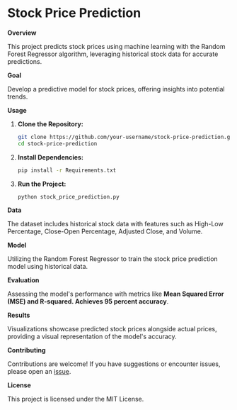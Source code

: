 # Stock Price Prediction

**Overview**

This project predicts stock prices using machine learning with the Random Forest Regressor algorithm, leveraging historical stock data for accurate predictions.

**Goal**

Develop a predictive model for stock prices, offering insights into potential trends.

**Usage**

1. **Clone the Repository:**
    ```bash
    git clone https://github.com/your-username/stock-price-prediction.git
    cd stock-price-prediction
    ```

2. **Install Dependencies:**
    ```bash
    pip install -r Requirements.txt
    ```

3. **Run the Project:**
    ```bash
    python stock_price_prediction.py
    ```

**Data**

The dataset includes historical stock data with features such as High-Low Percentage, Close-Open Percentage, Adjusted Close, and Volume.

**Model**

Utilizing the Random Forest Regressor to train the stock price prediction model using historical data.

**Evaluation**

Assessing the model's performance with metrics like **Mean Squared Error (MSE) and R-squared. Achieves 95 percent accuracy**.

**Results**

Visualizations showcase predicted stock prices alongside actual prices, providing a visual representation of the model's accuracy.

**Contributing**

Contributions are welcome! If you have suggestions or encounter issues, please open an [issue](https://github.com/your-username/stock-price-prediction/issues).

**License**

This project is licensed under the MIT License.
